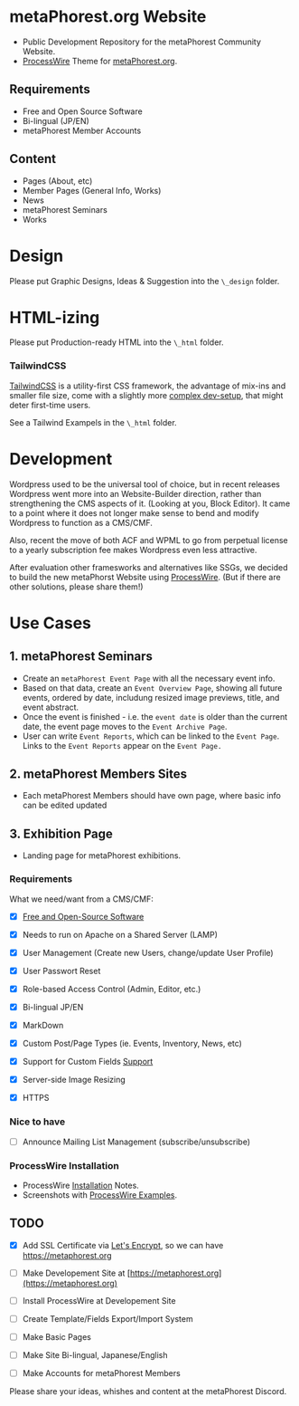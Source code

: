 # metaPhorest.org Website

- Public Development Repository for the metaPhorest Community Website.
- [ProcessWire](https://processwire.com) Theme for [metaPhorest.org](https://metaphorest.org).

## Requirements

- Free and Open Source Software
- Bi-lingual (JP/EN)
- metaPhorest Member Accounts

## Content

- Pages (About, etc)
- Member Pages (General Info, Works)
- News
- metaPhorest Seminars
- Works

# Design

Please put Graphic Designs, Ideas & Suggestion into the `\_design` folder.

# HTML-izing

Please put Production-ready HTML into the `\_html` folder.

### TailwindCSS

[TailwindCSS](https://tailwindcss.com) is a utility-first CSS framework, the advantage of mix-ins and smaller file size, come with a slightly more [complex dev-setup](https://tailwindcss.com/docs/installation), that might deter first-time users.

See a Tailwind Exampels in the `\_html` folder.

# Development

Wordpress used to be the universal tool of choice, but in recent releases Wordpress went more into an Website-Builder direction, rather than strengthening the CMS aspects of it. (Looking at you, Block Editor). It came to a point where it does not longer make sense to bend and modify Wordpress to function as a CMS/CMF.

Also, recent the move of both ACF and WPML to go from perpetual license to a yearly subscription fee makes Wordpress even less attractive.

After evaluation other framesworks and alternatives like SSGs, we decided to build the new metaPhorst  Website using [ProcessWire](https://www.processwire.com). (But if there are other solutions, please share them!)


# Use Cases

## 1. metaPhorest Seminars

- Create an `metaPhorest Event Page` with all the necessary event info.
- Based on that data, create an `Event Overview Page`, showing all future events, ordered by date, includung resized image previews, title, and event abstract.
- Once the event is finished - i.e. the `event date` is older than the current date, the event page moves to the `Event Archive Page`.
- User can write `Event Reports`, which can be linked to the `Event Page`. Links to the `Event Reports` appear on the `Event Page.`

## 2. metaPhorest Members Sites

- Each metaPhorest Members should have own page, where basic info can be edited updated

## 3. Exhibition Page

- Landing page for metaPhorest exhibitions. 



### Requirements

What we need/want from a CMS/CMF:

- [x] [Free and Open-Source Software](https://github.com/processwire/processwire/blob/master/LICENSE.TXT)
- [x] Needs to run on Apache on a Shared Server (LAMP)
- [x] User Management (Create new Users, change/update User Profile)
- [x] User Passwort Reset
- [x] Role-based Access Control (Admin, Editor, etc.)
- [x] Bi-lingual JP/EN
- [x] MarkDown
- [x] Custom Post/Page Types (ie. Events, Inventory, News, etc)
- [x] Support for Custom Fields [Support](_structure/ProcessWire.md)
- [x] Server-side Image Resizing
- [x] HTTPS


### Nice to have
- [ ] Announce Mailing List Management (subscribe/unsubscribe)

### ProcessWire Installation

- ProcessWire [Installation](INSTALLATION.md) Notes.
- Screenshots with [ProcessWire Examples](_structure/ProcessWire.md).

## TODO

- [x] Add SSL Certificate via [Let's Encrypt](https://letsencrypt.org), so we can have https://metaphorest.org
- [ ] Make Developement Site at [https://metaphorest.org](https://metaphorest.org)
- [ ] Install ProcessWire at Developement Site
- [ ] Create Template/Fields Export/Import System
- [ ] Make Basic Pages
- [ ] Make Site Bi-lingual, Japanese/English
- [ ] Make Accounts for metaPhorest Members


Please share your ideas, whishes and content at the metaPhorest Discord.




